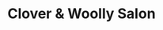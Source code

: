 ---
title: "Clover & Woolly Salon"
url: /jacksonville/clover-and-woolly-salon/
shop: hairdresser
---